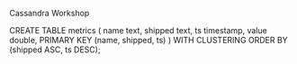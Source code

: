 Cassandra Workshop


CREATE TABLE metrics (
  name text,
  shipped text,
  ts timestamp,
  value double,
  PRIMARY KEY (name, shipped, ts)
) WITH CLUSTERING ORDER BY (shipped ASC, ts DESC);

